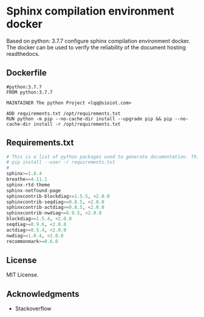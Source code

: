 # Sphinx compilation environment docker

Based on python: 3.7.7 configure sphinx compilation environment docker.
The docker can be used to verify the reliability of the document hosting readthedocs.

## Dockerfile

  ``` shell
  #python:3.7.7
  FROM python:3.7.7

  MAINTAINER The python Project <lqq@sioiot.com>

  ADD requirements.txt /opt/requirements.txt 
  RUN python -m pip --no-cache-dir install --upgrade pip && pip --no-cache-dir install -r /opt/requirements.txt
  ```

## Requirements.txt

  ``` python
  # This is a list of python packages used to generate documentation. This file is used with pip:
  # pip install --user -r requirements.txt
  #
  sphinx>=1.8.4
  breathe==4.11.1
  sphinx-rtd-theme
  sphinx-notfound-page
  sphinxcontrib-blockdiag>=1.5.5, <2.0.0
  sphinxcontrib-seqdiag>=0.8.5, <2.0.0
  sphinxcontrib-actdiag>=0.8.5, <2.0.0
  sphinxcontrib-nwdiag>=0.9.5, <2.0.0
  blockdiag>=1.5.4, <2.0.0
  seqdiag>=0.9.6, <2.0.0
  actdiag>=0.5.4, <2.0.0
  nwdiag>=1.0.4, <2.0.0
  recommonmark>=0.6.0
  ```

## License

MIT License.

## Acknowledgments

* Stackoverflow
